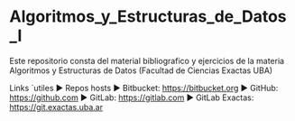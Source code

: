 # Algoritmos_y_Estructuras_de_Datos_I
Este repositorio consta del material bibliografico y ejercicios de la materia Algoritmos y Estructuras de Datos (Facultad de Ciencias Exactas UBA)

Links ´utiles
▶ Repos hosts
▶ Bitbucket: https://bitbucket.org
▶ GitHub: https://github.com
▶ GitLab: https://gitlab.com
▶ GitLab Exactas: https://git.exactas.uba.ar
